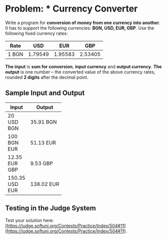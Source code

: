 # Problem: * Currency Converter

Write a program for **conversion of money from one currency into another**. It has to support the following currencies: **BGN, USD, EUR, GBP**. Use the following fixed currency rates:

|  Rate  |   USD   |   EUR   |   GBP   |
|:------:|:-------:|:-------:|:-------:|
| 1 BGN  | 1.79549 | 1.95583 | 2.53405 |

**The input** is **sum for conversion**, **input currency** and **output currency**. **The output** is one number – the converted value of the above currency rates, rounded **2 digits** after the decimal point. 

## Sample Input and Output

|        Input       |  Output  |
|--------------------|----------|
|   20<br>USD<br>BGN | 35.91 BGN|     
|  100<br>BGN<br>EUR | 51.13 EUR| 
| 12.35<br>EUR<br>GBP|  9.53 GBP|  
|150.35<br>USD<br>EUR|138.02 EUR|
 
## Testing in the Judge System

Test your solution here: [https://judge.softuni.org/Contests/Practice/Index/504#11](https://judge.softuni.org/Contests/Practice/Index/504#11).
